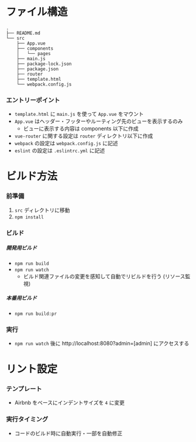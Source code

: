 # ファイル構造
```
.
├── README.md
└── src
    ├── App.vue
    ├── components
    │   └── pages
    ├── main.js
    ├── package-lock.json
    ├── package.json
    ├── router
    ├── template.html
    └── webpack.config.js
```

### エントリーポイント
- `template.html` に `main.js` を使って `App.vue` をマウント
- `App.vue` はヘッダー・フッターやルーティング先のビューを表示するのみ
    - ビューに表示する内容は components 以下に作成
- `vue-router` に関する設定は `router` ディレクトリ以下に作成
- `webpack` の設定は `webpack.config.js` に記述
- `eslint` の設定は `.eslintrc.yml` に記述

# ビルド方法
### 前準備
1. `src` ディレクトリに移動
2. `npm install`

### ビルド
##### 開発用ビルド
- `npm run build`
- `npm run watch`
    - ビルド関連ファイルの変更を感知して自動でリビルドを行う (リソース監視)

##### 本番用ビルド
- `npm run build:pr`

### 実行
- `npm run watch` 後に http://localhost:8080?admin=[admin] にアクセスする

# リント設定
### テンプレート
- Airbnb をベースにインデントサイズを `4` に変更

### 実行タイミング
- コードのビルド時に自動実行・一部を自動修正
